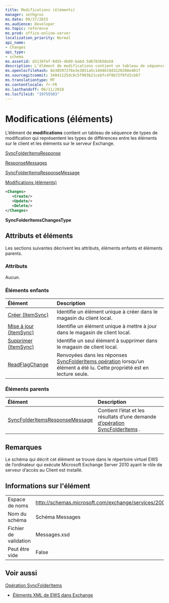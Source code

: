 ```yaml
---
title: Modifications (éléments)
manager: sethgros
ms.date: 09/17/2015
ms.audience: Developer
ms.topic: reference
ms.prod: office-online-server
localization_priority: Normal
api_name:
- Changes
api_type:
- schema
ms.assetid: d3139fef-0455-4b89-babd-5d6783b50a58
description: L’élément de modifications contient un tableau de séquence de types de modification qui représentent les types de différences entre les éléments sur le client et les éléments sur le serveur Exchange.
ms.openlocfilehash: 8e38597276e3e3051a5c1494619d3220280e401f
ms.sourcegitcommit: 34041125dc8c5f993b21cebfc4f8b72f0fd2cb6f
ms.translationtype: MT
ms.contentlocale: fr-FR
ms.lasthandoff: 06/11/2018
ms.locfileid: "19755503"
---
```

# <a name="changes-items"></a>Modifications (éléments)

L’élément de **modifications** contient un tableau de séquence de types de modification qui représentent les types de différences entre les éléments sur le client et les éléments sur le serveur Exchange. 
  
[SyncFolderItemsResponse](syncfolderitemsresponse.md)
  
[ResponseMessages](responsemessages.md)
  
[SyncFolderItemsResponseMessage](syncfolderitemsresponsemessage.md)
  
[Modifications (éléments)](changes-items.md)
  
```xml
<Changes>
   <Create/>
   <Update/>
   <Delete/>
</Changes>
```

 **SyncFolderItemsChangesType**
## <a name="attributes-and-elements"></a>Attributs et éléments

Les sections suivantes décrivent les attributs, éléments enfants et éléments parents.
  
### <a name="attributes"></a>Attributs

Aucun.
  
### <a name="child-elements"></a>Éléments enfants

|**Élément**|**Description**|
|:-----|:-----|
|[Créer (ItemSync)](create-itemsync.md) <br/> |Identifie un élément unique à créer dans le magasin du client local.  <br/> |
|[Mise à jour (ItemSync)](update-itemsync.md) <br/> |Identifie un élément unique à mettre à jour dans le magasin de client local.  <br/> |
|[Supprimer (ItemSync)](delete-itemsync.md) <br/> |Identifie un seul élément à supprimer dans le magasin de client local.  <br/> |
|[ReadFlagChange](readflagchange.md) <br/> |Renvoyées dans les réponses [SyncFolderItems opération](syncfolderitems-operation.md) lorsqu’un élément a été lu. Cette propriété est en lecture seule.  <br/> |
   
### <a name="parent-elements"></a>Éléments parents

|**Élément**|**Description**|
|:-----|:-----|
|[SyncFolderItemsResponseMessage](syncfolderitemsresponsemessage.md) <br/> |Contient l’état et les résultats d’une demande [d’opération SyncFolderItems](syncfolderitems-operation.md) .  <br/> |
   
## <a name="remarks"></a>Remarques

Le schéma qui décrit cet élément se trouve dans le répertoire virtuel EWS de l’ordinateur qui exécute Microsoft Exchange Server 2010 ayant le rôle de serveur d’accès au Client est installé.
  
## <a name="element-information"></a>Informations sur l'élément

|||
|:-----|:-----|
|Espace de noms  <br/> |http://schemas.microsoft.com/exchange/services/2006/messages  <br/> |
|Nom du schéma  <br/> |Schéma Messages  <br/> |
|Fichier de validation  <br/> |Messages.xsd  <br/> |
|Peut être vide  <br/> |False  <br/> |
   
## <a name="see-also"></a>Voir aussi



[Opération SyncFolderItems](syncfolderitems-operation.md)


- [Éléments XML de EWS dans Exchange](ews-xml-elements-in-exchange.md)

